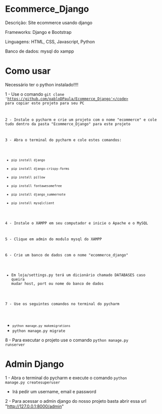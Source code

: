 # Ecommerce_Django
Descrição: Site ecommerce usando django

Frameworks: Django e Bootstrap

Linguagens: HTML, CSS, Javascript, Python

Banco de dados: mysql do xampp

# Como usar

Necessário ter o python instalado!!!!

1 - Use o comando <code>git clone 'https://github.com/pabloDPaula/Ecommerce_Django'</code> para copiar este projeto para seu PC

2 - Instale o pycharm e crie um projeto com o nome "ecommerce" e cole tudo dentro da pasta "Ecommerce_Django" para este projeto

3 - Abra o terminal do pycharm e cole estes comandos:

- <code>pip install django</code>
- <code>pip install django-crispy-forms</code>
- <code>pip install pillow</code>
- <code>pip install fontawesomefree</code>
- <code>pip install django_summernote</code>
- <code>pip install mysqlclient</code>

4 - Instale o XAMPP em seu computador e inicie o Apache e o MySQL

5 - Clique em admin do modulo mysql do XAMPP

6 - Crie um banco de dados com o nome "ecommerce_django" 

- Em loja/settings.py terá um dicionário chamado DATABASES caso queira mudar host, port ou nome do banco de dados

7 - Use os seguintes comandos no terminal do pycharm

- <code>python manage.py makemigrations</code></code></code>
- <code>python manage.py migrate</code></code>

8 - Para executar o projeto use o comando <code>python manage.py runserver</code>

# Admin Django

1 - Abra o terminal do pycharm e execute o comando <code>python manage.py createsuperuser</code> 

- Irá pedir um username, email e password

2 - Para acessar o admin django do nosso projeto basta abrir essa url "http://127.0.0.1:8000/admin" 

